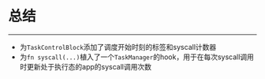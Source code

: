 # 总结
---

- 为`TaskControlBlock`添加了调度开始时刻的标签和syscall计数器
- 为`fn syscall(...)`植入了一个`TaskManager`的hook，用于在每次syscall调用时更新处于执行态的app的syscall调用次数